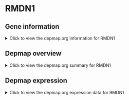 <h1>RMDN1</h1>

<h2>Gene information</h2>
<details>
  <summary>Click to view the depmap.org information for RMDN1</summary>
  <iframe src="https://depmap.org/portal/gene/RMDN1?tab=about" style="border:none;width:100%;height:800px"></iframe>
</details>

<h2>Depmap overview</h2>
<details>
  <summary>Click to view the depmap.org summary for RMDN1</summary>
  <iframe src="https://depmap.org/portal/gene/RMDN1?tab=overview" style="border:none;width:100%;height:800px"></iframe>
</details>

<h2>Depmap expression</h2>
<details>
  <summary>Click to view the depmap.org expression data for RMDN1</summary>
  <iframe src="https://depmap.org/portal/gene/RMDN1?tab=characterization" style="border:none;width:100%;height:800px"></iframe>
</details>


<!--
<h2>Reactome Pathway diagram</h2>
<details>
  <summary>Click to view Reactome pathway for RMDN1</summary>
  PNAME
</details>
-->


